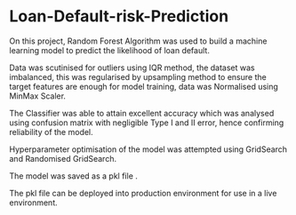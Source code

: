 # Loan-Default-risk-Prediction
On this project, Random Forest Algorithm was used to build a machine learning model to predict the likelihood of loan default.

Data was scutinised for outliers using IQR method, the dataset was imbalanced, this was regularised by upsampling method to ensure the target features are enough for model training, data was Normalised using MinMax Scaler.

The Classifier was able to attain excellent accuracy which was analysed using confusion matrix with negligible Type I and II error, hence confirming reliability of the model.

Hyperparameter optimisation of the model was attempted using GridSearch and Randomised GridSearch.

The model was saved as a pkl file .

The pkl file can be deployed into production environment for use in a live environment.
